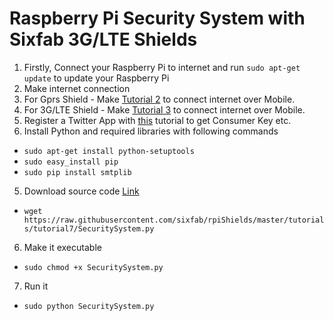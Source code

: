 # Raspberry Pi Security System with Sixfab 3G/LTE Shields

1. Firstly, Connect your Raspberry Pi to internet and run `sudo apt-get update` to update your Raspberry Pi
2. Make internet connection
  1. For Gprs Shield
    - Make [Tutorial 2](https://github.com/sixfab/rpiShields/tree/master/tutorials/tutorial2) to connect internet over Mobile.
  2. For 3G/LTE Shield
    - Make [Tutorial 3](https://github.com/sixfab/rpiShields/tree/master/tutorials/tutorial2) to connect internet over Mobile.
3. Register a Twitter App with [this](https://iag.me/socialmedia/how-to-create-a-twitter-app-in-8-easy-steps/) tutorial to get Consumer Key etc.
4. Install Python and required libraries with following commands
  - `sudo apt-get install python-setuptools`
  -  `sudo easy_install pip`
  - `sudo pip install smtplib`
  
5. Download source code [Link](https://raw.githubusercontent.com/sixfab/rpiShields/master/tutorials/tutorial7/SecuritySystem.py)
  - `wget https://raw.githubusercontent.com/sixfab/rpiShields/master/tutorials/tutorial7/SecuritySystem.py`

6. Make it executable
  - `sudo chmod +x SecuritySystem.py`

7. Run it
  - `sudo python SecuritySystem.py`
